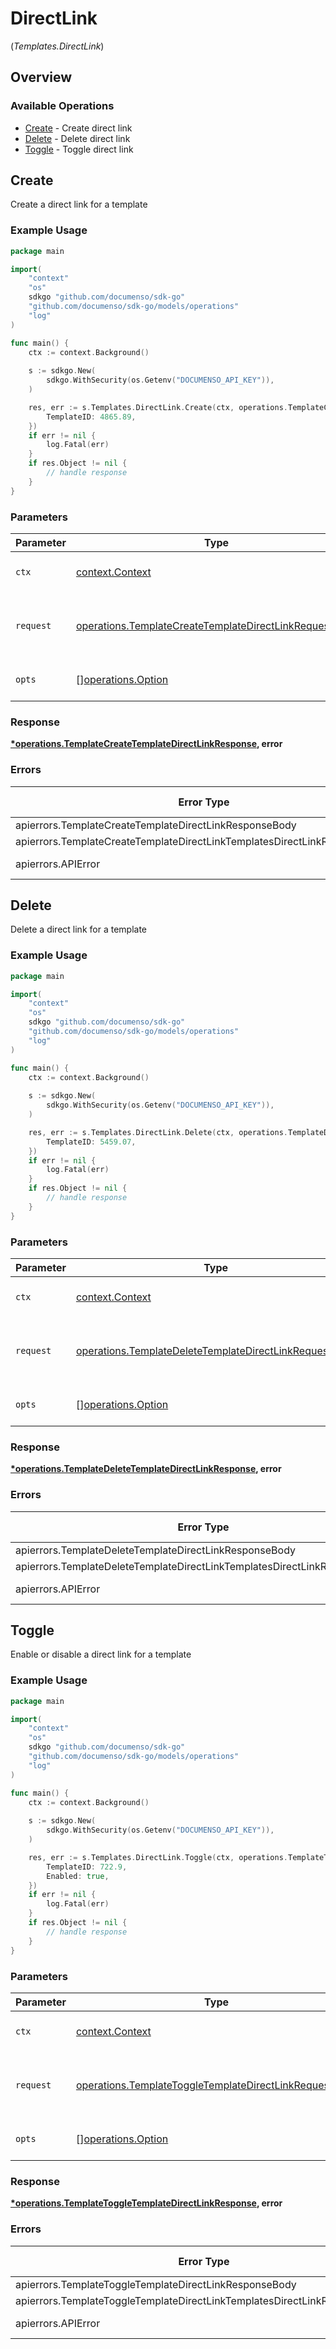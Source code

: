 # DirectLink
(*Templates.DirectLink*)

## Overview

### Available Operations

* [Create](#create) - Create direct link
* [Delete](#delete) - Delete direct link
* [Toggle](#toggle) - Toggle direct link

## Create

Create a direct link for a template

### Example Usage

```go
package main

import(
	"context"
	"os"
	sdkgo "github.com/documenso/sdk-go"
	"github.com/documenso/sdk-go/models/operations"
	"log"
)

func main() {
    ctx := context.Background()
    
    s := sdkgo.New(
        sdkgo.WithSecurity(os.Getenv("DOCUMENSO_API_KEY")),
    )

    res, err := s.Templates.DirectLink.Create(ctx, operations.TemplateCreateTemplateDirectLinkRequestBody{
        TemplateID: 4865.89,
    })
    if err != nil {
        log.Fatal(err)
    }
    if res.Object != nil {
        // handle response
    }
}
```

### Parameters

| Parameter                                                                                                                        | Type                                                                                                                             | Required                                                                                                                         | Description                                                                                                                      |
| -------------------------------------------------------------------------------------------------------------------------------- | -------------------------------------------------------------------------------------------------------------------------------- | -------------------------------------------------------------------------------------------------------------------------------- | -------------------------------------------------------------------------------------------------------------------------------- |
| `ctx`                                                                                                                            | [context.Context](https://pkg.go.dev/context#Context)                                                                            | :heavy_check_mark:                                                                                                               | The context to use for the request.                                                                                              |
| `request`                                                                                                                        | [operations.TemplateCreateTemplateDirectLinkRequestBody](../../models/operations/templatecreatetemplatedirectlinkrequestbody.md) | :heavy_check_mark:                                                                                                               | The request object to use for the request.                                                                                       |
| `opts`                                                                                                                           | [][operations.Option](../../models/operations/option.md)                                                                         | :heavy_minus_sign:                                                                                                               | The options for this request.                                                                                                    |

### Response

**[*operations.TemplateCreateTemplateDirectLinkResponse](../../models/operations/templatecreatetemplatedirectlinkresponse.md), error**

### Errors

| Error Type                                                                | Status Code                                                               | Content Type                                                              |
| ------------------------------------------------------------------------- | ------------------------------------------------------------------------- | ------------------------------------------------------------------------- |
| apierrors.TemplateCreateTemplateDirectLinkResponseBody                    | 400                                                                       | application/json                                                          |
| apierrors.TemplateCreateTemplateDirectLinkTemplatesDirectLinkResponseBody | 500                                                                       | application/json                                                          |
| apierrors.APIError                                                        | 4XX, 5XX                                                                  | \*/\*                                                                     |

## Delete

Delete a direct link for a template

### Example Usage

```go
package main

import(
	"context"
	"os"
	sdkgo "github.com/documenso/sdk-go"
	"github.com/documenso/sdk-go/models/operations"
	"log"
)

func main() {
    ctx := context.Background()
    
    s := sdkgo.New(
        sdkgo.WithSecurity(os.Getenv("DOCUMENSO_API_KEY")),
    )

    res, err := s.Templates.DirectLink.Delete(ctx, operations.TemplateDeleteTemplateDirectLinkRequestBody{
        TemplateID: 5459.07,
    })
    if err != nil {
        log.Fatal(err)
    }
    if res.Object != nil {
        // handle response
    }
}
```

### Parameters

| Parameter                                                                                                                        | Type                                                                                                                             | Required                                                                                                                         | Description                                                                                                                      |
| -------------------------------------------------------------------------------------------------------------------------------- | -------------------------------------------------------------------------------------------------------------------------------- | -------------------------------------------------------------------------------------------------------------------------------- | -------------------------------------------------------------------------------------------------------------------------------- |
| `ctx`                                                                                                                            | [context.Context](https://pkg.go.dev/context#Context)                                                                            | :heavy_check_mark:                                                                                                               | The context to use for the request.                                                                                              |
| `request`                                                                                                                        | [operations.TemplateDeleteTemplateDirectLinkRequestBody](../../models/operations/templatedeletetemplatedirectlinkrequestbody.md) | :heavy_check_mark:                                                                                                               | The request object to use for the request.                                                                                       |
| `opts`                                                                                                                           | [][operations.Option](../../models/operations/option.md)                                                                         | :heavy_minus_sign:                                                                                                               | The options for this request.                                                                                                    |

### Response

**[*operations.TemplateDeleteTemplateDirectLinkResponse](../../models/operations/templatedeletetemplatedirectlinkresponse.md), error**

### Errors

| Error Type                                                                | Status Code                                                               | Content Type                                                              |
| ------------------------------------------------------------------------- | ------------------------------------------------------------------------- | ------------------------------------------------------------------------- |
| apierrors.TemplateDeleteTemplateDirectLinkResponseBody                    | 400                                                                       | application/json                                                          |
| apierrors.TemplateDeleteTemplateDirectLinkTemplatesDirectLinkResponseBody | 500                                                                       | application/json                                                          |
| apierrors.APIError                                                        | 4XX, 5XX                                                                  | \*/\*                                                                     |

## Toggle

Enable or disable a direct link for a template

### Example Usage

```go
package main

import(
	"context"
	"os"
	sdkgo "github.com/documenso/sdk-go"
	"github.com/documenso/sdk-go/models/operations"
	"log"
)

func main() {
    ctx := context.Background()
    
    s := sdkgo.New(
        sdkgo.WithSecurity(os.Getenv("DOCUMENSO_API_KEY")),
    )

    res, err := s.Templates.DirectLink.Toggle(ctx, operations.TemplateToggleTemplateDirectLinkRequestBody{
        TemplateID: 722.9,
        Enabled: true,
    })
    if err != nil {
        log.Fatal(err)
    }
    if res.Object != nil {
        // handle response
    }
}
```

### Parameters

| Parameter                                                                                                                        | Type                                                                                                                             | Required                                                                                                                         | Description                                                                                                                      |
| -------------------------------------------------------------------------------------------------------------------------------- | -------------------------------------------------------------------------------------------------------------------------------- | -------------------------------------------------------------------------------------------------------------------------------- | -------------------------------------------------------------------------------------------------------------------------------- |
| `ctx`                                                                                                                            | [context.Context](https://pkg.go.dev/context#Context)                                                                            | :heavy_check_mark:                                                                                                               | The context to use for the request.                                                                                              |
| `request`                                                                                                                        | [operations.TemplateToggleTemplateDirectLinkRequestBody](../../models/operations/templatetoggletemplatedirectlinkrequestbody.md) | :heavy_check_mark:                                                                                                               | The request object to use for the request.                                                                                       |
| `opts`                                                                                                                           | [][operations.Option](../../models/operations/option.md)                                                                         | :heavy_minus_sign:                                                                                                               | The options for this request.                                                                                                    |

### Response

**[*operations.TemplateToggleTemplateDirectLinkResponse](../../models/operations/templatetoggletemplatedirectlinkresponse.md), error**

### Errors

| Error Type                                                                | Status Code                                                               | Content Type                                                              |
| ------------------------------------------------------------------------- | ------------------------------------------------------------------------- | ------------------------------------------------------------------------- |
| apierrors.TemplateToggleTemplateDirectLinkResponseBody                    | 400                                                                       | application/json                                                          |
| apierrors.TemplateToggleTemplateDirectLinkTemplatesDirectLinkResponseBody | 500                                                                       | application/json                                                          |
| apierrors.APIError                                                        | 4XX, 5XX                                                                  | \*/\*                                                                     |